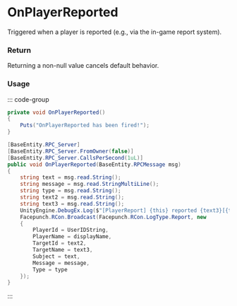# OnPlayerReported
<Badge type="info" text="Player"/><Badge type="danger" text="Carbon Compatible"/><Badge type="warning" text="Oxide Compatible"/>
Triggered when a player is reported (e.g., via the in-game report system).

### Return
Returning a non-null value cancels default behavior.

### Usage
::: code-group
```csharp [Example]
private void OnPlayerReported()
{
	Puts("OnPlayerReported has been fired!");
}
```
```csharp [Source — Assembly-CSharp @ BasePlayer]
[BaseEntity.RPC_Server]
[BaseEntity.RPC_Server.FromOwner(false)]
[BaseEntity.RPC_Server.CallsPerSecond(1uL)]
public void OnPlayerReported(BaseEntity.RPCMessage msg)
{
	string text = msg.read.String();
	string message = msg.read.StringMultiLine();
	string type = msg.read.String();
	string text2 = msg.read.String();
	string text3 = msg.read.String();
	UnityEngine.DebugEx.Log($"[PlayerReport] {this} reported {text3}[{text2}] - \"{text}\"");
	Facepunch.RCon.Broadcast(Facepunch.RCon.LogType.Report, new
	{
		PlayerId = UserIDString,
		PlayerName = displayName,
		TargetId = text2,
		TargetName = text3,
		Subject = text,
		Message = message,
		Type = type
	});
}

```
:::
